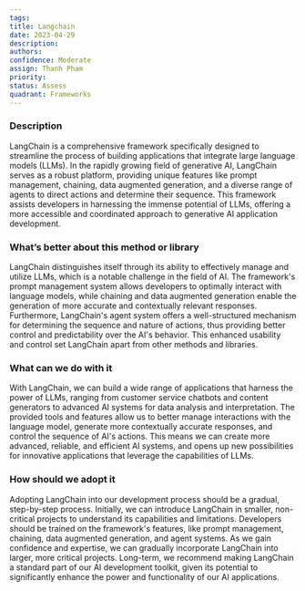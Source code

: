 ```yaml
---
tags:
title: Langchain
date: 2023-04-29
description:
authors:
confidence: Moderate
assign: Thanh Pham
priority:
status: Assess
quadrant: Frameworks
---
```


<!-- table_of_contents b118734d-b0a4-4658-87fc-f48938aad6f8 -->

### **Description**

LangChain is a comprehensive framework specifically designed to streamline the process of building applications that integrate large language models (LLMs). In the rapidly growing field of generative AI, LangChain serves as a robust platform, providing unique features like prompt management, chaining, data augmented generation, and a diverse range of agents to direct actions and determine their sequence. This framework assists developers in harnessing the immense potential of LLMs, offering a more accessible and coordinated approach to generative AI application development.

### **What’s better about this method or library**

LangChain distinguishes itself through its ability to effectively manage and utilize LLMs, which is a notable challenge in the field of AI. The framework's prompt management system allows developers to optimally interact with language models, while chaining and data augmented generation enable the generation of more accurate and contextually relevant responses. Furthermore, LangChain's agent system offers a well-structured mechanism for determining the sequence and nature of actions, thus providing better control and predictability over the AI's behavior. This enhanced usability and control set LangChain apart from other methods and libraries.

### **What can we do with it**

With LangChain, we can build a wide range of applications that harness the power of LLMs, ranging from customer service chatbots and content generators to advanced AI systems for data analysis and interpretation. The provided tools and features allow us to better manage interactions with the language model, generate more contextually accurate responses, and control the sequence of AI's actions. This means we can create more advanced, reliable, and efficient AI systems, and opens up new possibilities for innovative applications that leverage the capabilities of LLMs.

### **How should we adopt it**

Adopting LangChain into our development process should be a gradual, step-by-step process. Initially, we can introduce LangChain in smaller, non-critical projects to understand its capabilities and limitations. Developers should be trained on the framework's features, like prompt management, chaining, data augmented generation, and agent systems. As we gain confidence and expertise, we can gradually incorporate LangChain into larger, more critical projects. Long-term, we recommend making LangChain a standard part of our AI development toolkit, given its potential to significantly enhance the power and functionality of our AI applications.

<!-- child_database bbfc6e81-655c-44ad-874a-3d933ec29f54 -->

